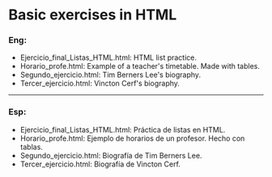 # Basic exercises in HTML
### Eng:

- Ejercicio_final_Listas_HTML.html: HTML list practice.
- Horario_profe.html: Example of a teacher's timetable. Made with tables.
- Segundo_ejercicio.html: Tim Berners Lee's biography.
- Tercer_ejercicio.html: Vincton Cerf's biography.
___
### Esp:

- Ejercicio_final_Listas_HTML.html: Práctica de listas en HTML.
- Horario_profe.html: Ejemplo de horarios de un profesor. Hecho con tablas.
- Segundo_ejercicio.html: Biografía de Tim Berners Lee.
- Tercer_ejercicio.html: Biografía de Vincton Cerf.
